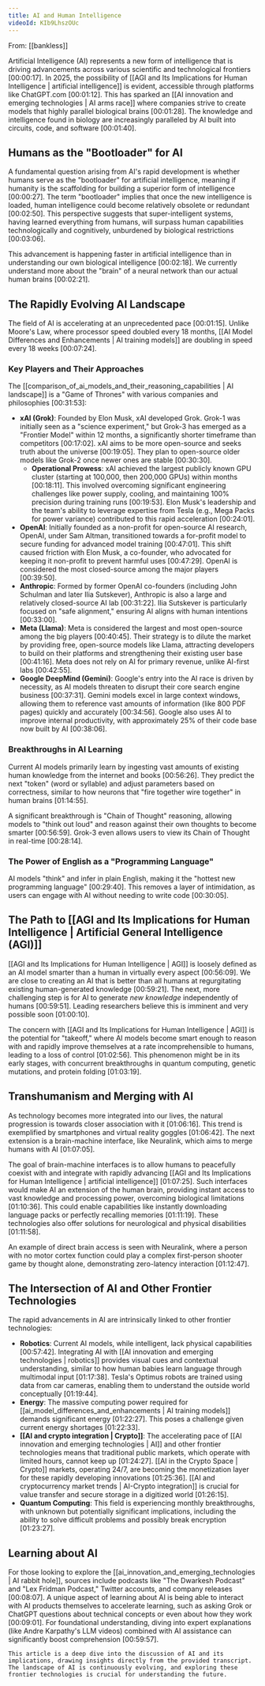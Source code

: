 ```yaml
---
title: AI and Human Intelligence
videoId: KIb9LhszOUc
---
```


From: [[bankless]] <br/> 

Artificial Intelligence (AI) represents a new form of intelligence that is driving advancements across various scientific and technological frontiers <a class="yt-timestamp" data-t="00:00:17">[00:00:17]</a>. In 2025, the possibility of [[AGI and Its Implications for Human Intelligence | artificial intelligence]] is evident, accessible through platforms like ChatGPT.com <a class="yt-timestamp" data-t="00:01:12">[00:01:12]</a>. This has sparked an [[AI innovation and emerging technologies | AI arms race]] where companies strive to create models that highly parallel biological brains <a class="yt-timestamp" data-t="00:01:28">[00:01:28]</a>. The knowledge and intelligence found in biology are increasingly paralleled by AI built into circuits, code, and software <a class="yt-timestamp" data-t="00:01:40">[00:01:40]</a>.

## Humans as the "Bootloader" for AI

A fundamental question arising from AI's rapid development is whether humans serve as the "bootloader" for artificial intelligence, meaning if humanity is the scaffolding for building a superior form of intelligence <a class="yt-timestamp" data-t="00:00:27">[00:00:27]</a>. The term "bootloader" implies that once the new intelligence is loaded, human intelligence could become relatively obsolete or redundant <a class="yt-timestamp" data-t="00:02:50">[00:02:50]</a>. This perspective suggests that super-intelligent systems, having learned everything from humans, will surpass human capabilities technologically and cognitively, unburdened by biological restrictions <a class="yt-timestamp" data-t="00:03:06">[00:03:06]</a>.

This advancement is happening faster in artificial intelligence than in understanding our own biological intelligence <a class="yt-timestamp" data-t="00:02:18">[00:02:18]</a>. We currently understand more about the "brain" of a neural network than our actual human brains <a class="yt-timestamp" data-t="00:02:21">[00:02:21]</a>.

## The Rapidly Evolving AI Landscape

The field of AI is accelerating at an unprecedented pace <a class="yt-timestamp" data-t="00:01:15">[00:01:15]</a>. Unlike Moore's Law, where processor speed doubled every 18 months, [[AI Model Differences and Enhancements | AI training models]] are doubling in speed every 18 weeks <a class="yt-timestamp" data-t="00:07:24">[00:07:24]</a>.

### Key Players and Their Approaches

The [[comparison_of_ai_models_and_their_reasoning_capabilities | AI landscape]] is a "Game of Thrones" with various companies and philosophies <a class="yt-timestamp" data-t="00:31:53">[00:31:53]</a>:

*   **xAI (Grok)**: Founded by Elon Musk, xAI developed Grok. Grok-1 was initially seen as a "science experiment," but Grok-3 has emerged as a "Frontier Model" within 12 months, a significantly shorter timeframe than competitors <a class="yt-timestamp" data-t="00:17:02">[00:17:02]</a>. xAI aims to be more open-source and seeks truth about the universe <a class="yt-timestamp" data-t="00:19:05">[00:19:05]</a>. They plan to open-source older models like Grok-2 once newer ones are stable <a class="yt-timestamp" data-t="00:30:30">[00:30:30]</a>.
    *   **Operational Prowess**: xAI achieved the largest publicly known GPU cluster (starting at 100,000, then 200,000 GPUs) within months <a class="yt-timestamp" data-t="00:18:11">[00:18:11]</a>. This involved overcoming significant engineering challenges like power supply, cooling, and maintaining 100% precision during training runs <a class="yt-timestamp" data-t="00:19:53">[00:19:53]</a>. Elon Musk's leadership and the team's ability to leverage expertise from Tesla (e.g., Mega Packs for power variance) contributed to this rapid acceleration <a class="yt-timestamp" data-t="00:24:01">[00:24:01]</a>.
*   **OpenAI**: Initially founded as a non-profit for open-source AI research, OpenAI, under Sam Altman, transitioned towards a for-profit model to secure funding for advanced model training <a class="yt-timestamp" data-t="00:47:01">[00:47:01]</a>. This shift caused friction with Elon Musk, a co-founder, who advocated for keeping it non-profit to prevent harmful uses <a class="yt-timestamp" data-t="00:47:29">[00:47:29]</a>. OpenAI is considered the most closed-source among the major players <a class="yt-timestamp" data-t="00:39:50">[00:39:50]</a>.
*   **Anthropic**: Formed by former OpenAI co-founders (including John Schulman and later Ilia Sutskever), Anthropic is also a large and relatively closed-source AI lab <a class="yt-timestamp" data-t="00:31:22">[00:31:22]</a>. Ilia Sutskever is particularly focused on "safe alignment," ensuring AI aligns with human intentions <a class="yt-timestamp" data-t="00:33:00">[00:33:00]</a>.
*   **Meta (Llama)**: Meta is considered the largest and most open-source among the big players <a class="yt-timestamp" data-t="00:40:45">[00:40:45]</a>. Their strategy is to dilute the market by providing free, open-source models like Llama, attracting developers to build on their platforms and strengthening their existing user base <a class="yt-timestamp" data-t="00:41:16">[00:41:16]</a>. Meta does not rely on AI for primary revenue, unlike AI-first labs <a class="yt-timestamp" data-t="00:42:55">[00:42:55]</a>.
*   **Google DeepMind (Gemini)**: Google's entry into the AI race is driven by necessity, as AI models threaten to disrupt their core search engine business <a class="yt-timestamp" data-t="00:37:31">[00:37:31]</a>. Gemini models excel in large context windows, allowing them to reference vast amounts of information (like 800 PDF pages) quickly and accurately <a class="yt-timestamp" data-t="00:34:56">[00:34:56]</a>. Google also uses AI to improve internal productivity, with approximately 25% of their code base now built by AI <a class="yt-timestamp" data-t="00:38:06">[00:38:06]</a>.

### Breakthroughs in AI Learning
Current AI models primarily learn by ingesting vast amounts of existing human knowledge from the internet and books <a class="yt-timestamp" data-t="00:56:26">[00:56:26]</a>. They predict the next "token" (word or syllable) and adjust parameters based on correctness, similar to how neurons that "fire together wire together" in human brains <a class="yt-timestamp" data-t="01:14:55">[01:14:55]</a>.

A significant breakthrough is "Chain of Thought" reasoning, allowing models to "think out loud" and reason against their own thoughts to become smarter <a class="yt-timestamp" data-t="00:56:59">[00:56:59]</a>. Grok-3 even allows users to view its Chain of Thought in real-time <a class="yt-timestamp" data-t="00:28:14">[00:28:14]</a>.

### The Power of English as a "Programming Language"
AI models "think" and infer in plain English, making it the "hottest new programming language" <a class="yt-timestamp" data-t="00:29:40">[00:29:40]</a>. This removes a layer of intimidation, as users can engage with AI without needing to write code <a class="yt-timestamp" data-t="00:30:05">[00:30:05]</a>.

## The Path to [[AGI and Its Implications for Human Intelligence | Artificial General Intelligence (AGI)]]

[[AGI and Its Implications for Human Intelligence | AGI]] is loosely defined as an AI model smarter than a human in virtually every aspect <a class="yt-timestamp" data-t="00:56:09">[00:56:09]</a>. We are close to creating an AI that is better than all humans at regurgitating existing human-generated knowledge <a class="yt-timestamp" data-t="00:59:21">[00:59:21]</a>. The next, more challenging step is for AI to generate *new knowledge* independently of humans <a class="yt-timestamp" data-t="00:59:51">[00:59:51]</a>. Leading researchers believe this is imminent and very possible soon <a class="yt-timestamp" data-t="01:00:10">[01:00:10]</a>.

The concern with [[AGI and Its Implications for Human Intelligence | AGI]] is the potential for "takeoff," where AI models become smart enough to reason with and rapidly improve themselves at a rate incomprehensible to humans, leading to a loss of control <a class="yt-timestamp" data-t="01:02:56">[01:02:56]</a>. This phenomenon might be in its early stages, with concurrent breakthroughs in quantum computing, genetic mutations, and protein folding <a class="yt-timestamp" data-t="01:03:19">[01:03:19]</a>.

## Transhumanism and Merging with AI

As technology becomes more integrated into our lives, the natural progression is towards closer association with it <a class="yt-timestamp" data-t="01:06:16">[01:06:16]</a>. This trend is exemplified by smartphones and virtual reality goggles <a class="yt-timestamp" data-t="01:06:42">[01:06:42]</a>. The next extension is a brain-machine interface, like Neuralink, which aims to merge humans with AI <a class="yt-timestamp" data-t="01:07:05">[01:07:05]</a>.

The goal of brain-machine interfaces is to allow humans to peacefully coexist with and integrate with rapidly advancing [[AGI and Its Implications for Human Intelligence | artificial intelligence]] <a class="yt-timestamp" data-t="01:07:25">[01:07:25]</a>. Such interfaces would make AI an extension of the human brain, providing instant access to vast knowledge and processing power, overcoming biological limitations <a class="yt-timestamp" data-t="01:10:36">[01:10:36]</a>. This could enable capabilities like instantly downloading language packs or perfectly recalling memories <a class="yt-timestamp" data-t="01:11:19">[01:11:19]</a>. These technologies also offer solutions for neurological and physical disabilities <a class="yt-timestamp" data-t="01:11:58">[01:11:58]</a>.

An example of direct brain access is seen with Neuralink, where a person with no motor cortex function could play a complex first-person shooter game by thought alone, demonstrating zero-latency interaction <a class="yt-timestamp" data-t="01:12:47">[01:12:47]</a>.

## The Intersection of AI and Other Frontier Technologies

The rapid advancements in AI are intrinsically linked to other frontier technologies:

*   **Robotics**: Current AI models, while intelligent, lack physical capabilities <a class="yt-timestamp" data-t="00:57:42">[00:57:42]</a>. Integrating AI with [[AI innovation and emerging technologies | robotics]] provides visual cues and contextual understanding, similar to how human babies learn language through multimodal input <a class="yt-timestamp" data-t="01:17:38">[01:17:38]</a>. Tesla's Optimus robots are trained using data from car cameras, enabling them to understand the outside world conceptually <a class="yt-timestamp" data-t="01:19:44">[01:19:44]</a>.
*   **Energy**: The massive computing power required for [[ai_model_differences_and_enhancements | AI training models]] demands significant energy <a class="yt-timestamp" data-t="01:22:27">[01:22:27]</a>. This poses a challenge given current energy shortages <a class="yt-timestamp" data-t="01:22:33">[01:22:33]</a>.
*   **[[AI and crypto integration | Crypto]]**: The accelerating pace of [[AI innovation and emerging technologies | AI]] and other frontier technologies means that traditional public markets, which operate with limited hours, cannot keep up <a class="yt-timestamp" data-t="01:24:27">[01:24:27]</a>. [[AI in the Crypto Space | Crypto]] markets, operating 24/7, are becoming the monetization layer for these rapidly developing innovations <a class="yt-timestamp" data-t="01:25:36">[01:25:36]</a>. [[AI and cryptocurrency market trends | AI-Crypto integration]] is crucial for value transfer and secure storage in a digitized world <a class="yt-timestamp" data-t="01:26:15">[01:26:15]</a>.
*   **Quantum Computing**: This field is experiencing monthly breakthroughs, with unknown but potentially significant implications, including the ability to solve difficult problems and possibly break encryption <a class="yt-timestamp" data-t="01:23:27">[01:23:27]</a>.

## Learning about AI

For those looking to explore the [[ai_innovation_and_emerging_technologies | AI rabbit hole]], sources include podcasts like "The Dwarkesh Podcast" and "Lex Fridman Podcast," Twitter accounts, and company releases <a class="yt-timestamp" data-t="00:08:07">[00:08:07]</a>. A unique aspect of learning about AI is being able to interact with AI products themselves to accelerate learning, such as asking Grok or ChatGPT questions about technical concepts or even about how they work <a class="yt-timestamp" data-t="00:09:01">[00:09:01]</a>. For foundational understanding, diving into expert explanations (like Andre Karpathy's LLM videos) combined with AI assistance can significantly boost comprehension <a class="yt-timestamp" data-t="00:59:57">[00:59:57]</a>.

```ad-note
This article is a deep dive into the discussion of AI and its implications, drawing insights directly from the provided transcript. The landscape of AI is continuously evolving, and exploring these frontier technologies is crucial for understanding the future.
```
